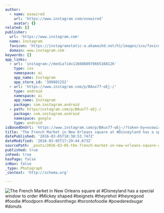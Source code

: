 ```yaml
---
author:
  - name: osowired
    url: 'https://www.instagram.com/osowired'
    avatar: {}
related: []
publisher:
  url: 'https://www.instagram.com'
  name: Instagram
  favicon: 'https://instagramstatic-a.akamaihd.net/h1/images/ico/favicon.ico/7cdab0872b15.ico'
  domain: www.instagram.com
keywords: []
app_links:
  - url: 'instagram://media?id=1166088976665168126'
    type: ios
    namespace: ai
    app_name: Instagram
    app_store_id: '389801252'
  - url: 'https://www.instagram.com/p/BAux77-oEj-/'
    type: android
    namespace: ai
    app_name: Instagram
    package: com.instagram.android
  - path: https/instagram.com/p/BAux77-oEj-/
    package: com.instagram.android
    namespace: google
    type: android
isBasedOnUrl: 'https://www.instagram.com/p/BAux77-oEj-/?taken-by=osowired'
title: 'The French Market in New Orleans square at #Disneyland has a special window to order #Mickey shaped #beignets #theyrehot #theyregood #foodie #foodporn #foodieonthego #torontofoodie #powderedsugar #donuts'
datePublished: '2016-03-05T18:30:53.747Z'
dateModified: '2016-03-05T17:29:44.673Z'
sourcePath: _posts/2016-03-05-the-french-market-in-new-orleans-square-at-disneyland-has-a.md
published: true
inFeed: true
hasPage: false
inNav: false
_type: Photograph
_context: 'http://schema.org'

---
```

![The French Market in New Orleans square at &num;Disneyland has a special window to order &num;Mickey shaped &num;beignets &num;theyrehot &num;theyregood &num;foodie &num;foodporn &num;foodieonthego &num;torontofoodie &num;powderedsugar &num;donuts](https://scontent.cdninstagram.com/t51.2885-15/s640x640/sh0.08/e35/12424531_442213929319008_201257655_n.jpg?ig_cache_key=MTE2NjA4ODk3NjY2NTE2ODEyNg%3D%3D.2)